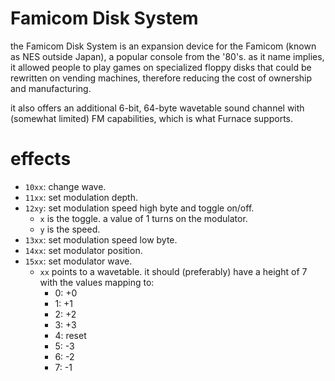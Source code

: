 # Famicom Disk System

the Famicom Disk System is an expansion device for the Famicom (known as NES outside Japan), a popular console from the '80's.
as it name implies, it allowed people to play games on specialized floppy disks that could be rewritten on vending machines, therefore reducing the cost of ownership and manufacturing.

it also offers an additional 6-bit, 64-byte wavetable sound channel with (somewhat limited) FM capabilities, which is what Furnace supports.

# effects

- `10xx`: change wave.
- `11xx`: set modulation depth.
- `12xy`: set modulation speed high byte and toggle on/off.
  - `x` is the toggle. a value of 1 turns on the modulator.
  - `y` is the speed.
- `13xx`: set modulation speed low byte.
- `14xx`: set modulator position.
- `15xx`: set modulator wave.
  - `xx` points to a wavetable. it should (preferably) have a height of 7 with the values mapping to:
    - 0: +0
    - 1: +1
    - 2: +2
    - 3: +3
    - 4: reset
    - 5: -3
    - 6: -2
    - 7: -1

